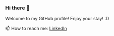 ### Hi there 👋


<!-- - 🔭 I’m currently working on ...
- 🌱 I’m currently learning ...
- 👯 I’m looking to collaborate on ...
- 🤔 I’m looking for help with ...
- 💬 Ask me about ... -->
Welcome to my GitHub profile! Enjoy your stay! :D

📫 How to reach me: [LinkedIn](linkedin.com/in/emma-huang-aa712b244)
<!-- - 😄 Pronouns: ...
- ⚡ Fun fact: ... -->

